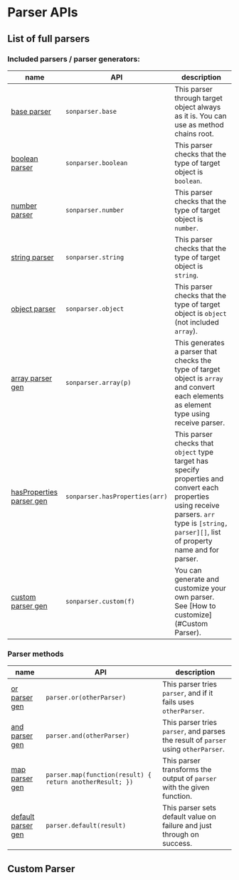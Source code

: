 # Parser APIs

## List of full parsers

### Included parsers / parser generators:

| name | API | description |
|--|--|--|
| [base parser](docs/examples/parsers/base.js) | `sonparser.base` | This parser through target object always as it is.  You can use as method chains root. |
| [boolean parser](docs/examples/parsers/boolean.js) | `sonparser.boolean` | This parser checks that the type of target object is `boolean`. |
| [number parser](docs/examples/parsers/number.js) | `sonparser.number` | This parser checks that the type of target object is `number`. |
| [string parser](docs/examples/parsers/string.js) | `sonparser.string` | This parser checks that the type of target object is `string`. |
| [object parser](docs/examples/parsers/object.js) | `sonparser.object` | This parser checks that the type of target object is `object` (not included `array`). |
| [array parser gen](docs/examples/parsers/array.js) | `sonparser.array(p)` | This generates a parser that checks the type of target object is `array` and convert each elements as element type using receive parser. |
| [hasProperties parser gen](docs/examples/parsers/has_properties.js) | `sonparser.hasProperties(arr)` | This parser checks that `object` type target has specify properties and convert each properties using receive parsers. `arr` type is `[string, parser][]`, list of property name and for parser. |
| [custom parser gen](docs/examples/parsers/boolean.js) | `sonparser.custom(f)` | You can generate and customize your own parser.  See [How to customize](#Custom Parser). |

### Parser methods

| name | API | description |
|--|--|--|
| [or parser gen](docs/examples/parsers/or.js) | `parser.or(otherParser)` | This parser tries `parser`, and if it fails uses `otherParser`. |
| [and parser gen](docs/examples/parsers/and.js) | `parser.and(otherParser)` | This parser tries `parser`, and parses the result of `parser` using `otherParser`. |
| [map parser gen](docs/examples/parsers/map.js) | `parser.map(function(result) { return anotherResult; })` | This parser transforms the output of `parser` with the given function. |
| [default parser gen](docs/examples/parsers/default.js) | `parser.default(result)` | This parser sets default value on failure and just through on success. |


## Custom Parser
